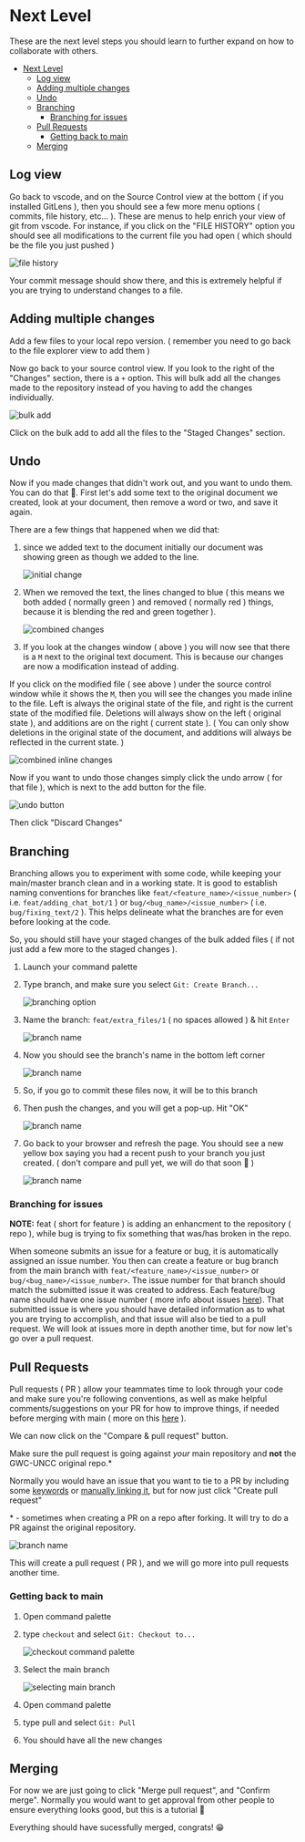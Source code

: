 # Next Level

These are the next level steps you should learn to further expand on how to collaborate with others.

- [Next Level](#next-level)
  - [Log view](#log-view)
  - [Adding multiple changes](#adding-multiple-changes)
  - [Undo](#undo)
  - [Branching](#branching)
    - [Branching for issues](#branching-for-issues)
  - [Pull Requests](#pull-requests)
    - [Getting back to main](#getting-back-to-main)
  - [Merging](#merging)

## Log view

Go back to vscode, and on the Source Control view at the bottom ( if you installed GitLens ), then you should see a few more menu options ( commits, file history, etc... ).
These are menus to help enrich your view of git from vscode.
For instance, if you click on the "FILE HISTORY" option you should see all modifications to the current file you had open ( which should be the file you just pushed )

![file history](/pictures/next-level/img00.png)

Your commit message should show there, and this is extremely helpful if you are trying to understand changes to a file.

## Adding multiple changes

Add a few files to your local repo version. ( remember you need to go back to the file explorer view to add them )

Now go back to your source control view.
If you look to the right of the "Changes" section, there is a `+` option.
This will bulk add all the changes made to the repository instead of you having to add the changes individually.

![bulk add](/pictures/next-level/img01.png)

Click on the bulk add to add all the files to the "Staged Changes" section.

## Undo

Now if you made changes that didn't work out, and you want to undo them.
You can do that :slightly_smiling_face:.
First let's add some text to the original document we created, look at your document, then remove a word or two, and save it again.

There are a few things that happened when we did that:

1. since we added text to the document initially our document was showing green as though we added to the line.

    ![initial change](/pictures/next-level/img02.png)

2. When we removed the text, the lines changed to blue ( this means we both added ( normally green ) and removed ( normally red ) things, because it is blending the red and green together ).

    ![combined changes](/pictures/next-level/img03.png)

3. If you look at the changes window ( above ) you will now see that there is a `M` next to the original text document.
   This is because our changes are now a modification instead of adding.

If you click on the modified file ( see above ) under the source control window while it shows the `M`, then you will see the changes you made inline to the file.
Left is always the original state of the file, and right is the current state of the modified file.
Deletions will always show on the left ( original state ), and additions are on the right ( current state ).
( You can only show deletions in the original state of the document, and additions will always be reflected in the current state. )

![combined inline changes](/pictures/next-level/img04.png)

Now if you want to undo those changes simply click the undo arrow ( for that file ), which is next to the add button for the file.

![undo button](/pictures/next-level/img05.png)

Then click "Discard Changes"

## Branching

Branching allows you to experiment with some code, while keeping your main/master branch clean and in a working state.
It is good to establish naming conventions for branches like `feat/<feature_name>/<issue_number>` ( i.e. `feat/adding_chat_bot/1` ) or `bug/<bug_name>/<issue_number>` ( i.e. `bug/fixing_text/2` ).
This helps delineate what the branches are for even before looking at the code.

So, you should still have your staged changes of the bulk added files ( if not just add a few more to the staged changes ).

1. Launch your command palette
2. Type branch, and make sure you select `Git: Create Branch...`

   ![branching option](/pictures/next-level/img06.png)

3. Name the branch: `feat/extra_files/1` ( no spaces allowed ) & hit `Enter`

   ![branch name](/pictures/next-level/img07.png)

4. Now you should see the branch's name in the bottom left corner

   ![branch name](/pictures/next-level/img08.png)

5. So, if you go to commit these files now, it will be to this branch
6. Then push the changes, and you will get a pop-up. Hit "OK"

   ![branch name](/pictures/next-level/img09.png)

7. Go back to your browser and refresh the page. You should see a new yellow box saying you had a recent push to your branch you just created. ( don't compare and pull yet, we will do that soon :slightly_smiling_face: )

   ![branch name](/pictures/next-level/img10.png)

### Branching for issues

**NOTE:** feat ( short for feature ) is adding an enhancment to the repository ( repo ), while bug is trying to fix something that was/has broken in the repo.

When someone submits an issue for a feature or bug, it is automatically  assigned an issue number.
You then can create a feature or bug branch from the main branch with `feat/<feature_name>/<issue_number>` or `bug/<bug_name>/<issue_number>`.
The issue number for that branch should match the submitted issue it was created to address.
Each feature/bug name should have one issue number ( more info about issues [here](https://guides.github.com/features/issues/)).
That submitted issue is where you should have detailed information as to what you are trying to accomplish, and that issue will also be tied to a pull request.
We will look at issues more in depth another time, but for now let's go over a pull request.

## Pull Requests

Pull requests ( PR ) allow your teammates time to look through your code and make sure you're following conventions, as well as make helpful comments/suggestions on your PR for how to improve things, if needed before merging with main ( more on this [here](https://docs.github.com/en/github/collaborating-with-issues-and-pull-requests/about-pull-requests) ).

We can now click on the "Compare & pull request" button.

Make sure the pull request is going against *your* main repository and **not** the GWC-UNCC original repo.*

Normally you would have an issue that you want to tie to a PR by including some [keywords](https://docs.github.com/en/github/managing-your-work-on-github/linking-a-pull-request-to-an-issue#linking-a-pull-request-to-an-issue-using-a-keyword) or [manually linking it](https://docs.github.com/en/github/managing-your-work-on-github/linking-a-pull-request-to-an-issue#manually-linking-a-pull-request-to-an-issue), but for now just click "Create pull request"

\* - sometimes when creating a PR on a repo after forking.
It will try to do a PR against the original repository.

![branch name](/pictures/next-level/img11.png)

This will create a pull request ( PR ), and we will go more into pull requests another time.

### Getting back to main

1. Open command palette
2. type `checkout` and select `Git: Checkout to...`

   ![checkout command palette](/pictures/next-level/img12.png)
3. Select the main branch

   ![selecting main branch](/pictures/next-level/img13.png)
4. Open command palette
5. type pull and select `Git: Pull`
6. You should have all the new changes

## Merging

For now we are just going to click "Merge pull request", and "Confirm merge".
Normally you would want to get approval from other people to ensure everything looks good, but this is a tutorial 🙂

Everything should have sucessfully merged, congrats! 😁
